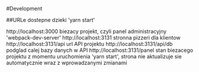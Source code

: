 #Development

##URLe dostepne dzieki 'yarn start'

http://localhost:3000  biezacy projekt, czyli panel administracyjny 'webpack-dev-server'
http://localhost:3131  stronna pizzeri dla klientow
http://localhost:3131/api  url API projektu
http://localhost:3131/api/db podglad calej bazy danych w API
http://localhost:3131/panel stan biezacego projektu z momentu uruchomienia 'yarn start', strona nie aktualizuje sie automatycznie wraz z wprowadzanymi zmianami